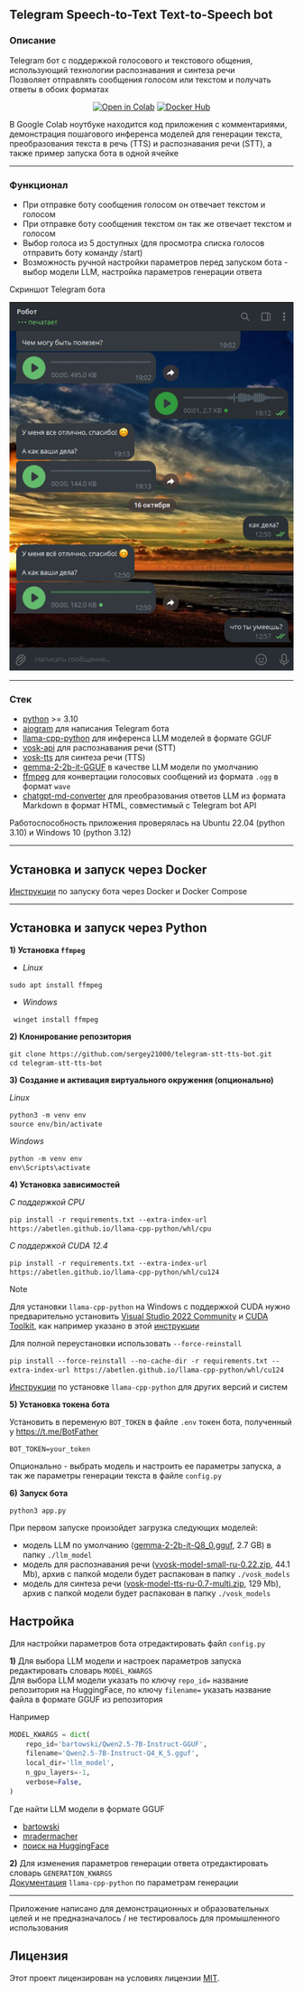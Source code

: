 
## Telegram Speech-to-Text Text-to-Speech bot


### Описание

Telegram бот с поддержкой голосового и текстового общения, использующий технологии распознавания и синтеза речи  
Позволяет отправлять сообщения голосом или текстом и получать ответы в обоих форматах  


<div align="center">
<a href="https://colab.research.google.com/github/sergey21000/telegram-stt-tts-bot/blob/main/Chatbot_Telegram_TTS_STT_llamacpp_Docker.ipynb"><img src="https://img.shields.io/static/v1?message=Open%20in%20Colab&logo=googlecolab&labelColor=5c5c5c&color=0f80c1&label=%20" alt="Open in Colab"></a>
<a href="https://hub.docker.com/r/sergey21000/telegram-stt-tts-bot"><img src="https://img.shields.io/badge/Docker-Hub-blue?logo=docker" alt="Docker Hub "></a>
</div>

В Google Colab ноутбуке находится код приложения с комментариями, демонстрация пошагового инференса моделей для генерации текста, преобразования текста в речь (TTS) и распознавания речи (STT), а также пример запуска бота в одной ячейке


---
### Функционал
- При отправке боту сообщения голосом он отвечает текстом и голосом
- При отправке боту сообщения текстом он так же отвечает текстом и голосом
- Выбор голоса из 5 доступных (для просмотра списка голосов отправить боту команду /start)
- Возможность ручной настройки параметров перед запуском бота - выбор модели LLM, настройка параметров генерации ответа

Скриншот Telegram бота
<div align="center">

![App interface](./screenshots/main_page.png)
</div>


---
### Стек
- [python](https://www.python.org/) >= 3.10
- [aiogram](https://github.com/aiogram/aiogram) для написания Telegram бота
- [llama-cpp-python](https://github.com/abetlen/llama-cpp-python) для инференса LLM моделей в формате GGUF
- [vosk-api](https://github.com/alphacep/vosk-api) для распознавания речи (STT)
- [vosk-tts](https://github.com/alphacep/vosk-tts) для синтеза речи (TTS)
- [gemma-2-2b-it-GGUF](https://huggingface.co/bartowski/gemma-2-2b-it-GGUF) в качестве LLM модели по умолчанию
- [ffmpeg](https://ffmpeg.org/) для конвертации голосовых сообщений из формата `.ogg` в формат `wave`
- [chatgpt-md-converter](https://github.com/Latand/formatter-chatgpt-telegram) для преобразования ответов LLM из формата Markdown в формат HTML, совместимый с Telegram bot API

Работоспособность приложения проверялась на Ubuntu 22.04 (python 3.10) и Windows 10 (python 3.12)  

---
## **Установка и запуск через Docker**
[Инструкции](https://github.com/sergey21000/telegram-stt-tts-bot/tree/main/docker) по запуску бота через Docker и Docker Compose


---
## **Установка и запуск через Python**

**1) Установка `ffmpeg`**

 - *Linux*
```
sudo apt install ffmpeg
```
 - *Windows*
```
 winget install ffmpeg
```

**2) Клонирование репозитория**  

```
git clone https://github.com/sergey21000/telegram-stt-tts-bot.git
cd telegram-stt-tts-bot
```

**3) Создание и активация виртуального окружения (опционально)**

*Linux*
```
python3 -m venv env
source env/bin/activate
```

*Windows*
```
python -m venv env
env\Scripts\activate
```

**4) Установка зависимостей**  

*С поддержкой CPU*
```
pip install -r requirements.txt --extra-index-url https://abetlen.github.io/llama-cpp-python/whl/cpu
```

*С поддержкой CUDA 12.4*
```
pip install -r requirements.txt --extra-index-url https://abetlen.github.io/llama-cpp-python/whl/cu124
```

> [!NOTE]  
> Для установки `llama-cpp-python` на Windows с поддержкой CUDA нужно предварительно установить [Visual Studio 2022 Community](https://visualstudio.microsoft.com/ru/downloads/) и [CUDA Toolkit](https://developer.nvidia.com/cuda-toolkit-archive), как например указано в этой [инструкции](https://github.com/abetlen/llama-cpp-python/discussions/871#discussion-5812096)  

Для полной переустановки использовать `--force-reinstall`
```
pip install --force-reinstall --no-cache-dir -r requirements.txt --extra-index-url https://abetlen.github.io/llama-cpp-python/whl/cu124
```

[Инструкции](https://github.com/abetlen/llama-cpp-python?tab=readme-ov-file#installation-configuration) по установке `llama-cpp-python` для других версий и систем

**5) Установка токена бота**

Установить в переменую `BOT_TOKEN` в файле `.env` токен бота, полученный у https://t.me/BotFather
```
BOT_TOKEN=your_token
```
Опционально - выбрать модель и настроить ее параметры запуска, а так же параметры генерации текста в файле `config.py`  


**6) Запуск бота**  

```
python3 app.py
```

При первом запуске произойдет загрузка следующих моделей:
- модель LLM по умолчанию ([gemma-2-2b-it-Q8_0.gguf](https://huggingface.co/bartowski/gemma-2-2b-it-GGUF/resolve/main/gemma-2-2b-it-Q8_0.gguf), 2.7 GB) в папку `./llm_model`
- модель для распознавания речи ([vvosk-model-small-ru-0.22.zip](https://alphacephei.com/vosk/models/vosk-model-small-ru-0.22.zip), 44.1 Mb), архив с папкой модели будет распакован в папку `./vosk_models`
- модель для синтеза речи ([vosk-model-tts-ru-0.7-multi.zip](https://alphacephei.com/vosk/models/vosk-model-tts-ru-0.7-multi.zip), 129 Mb), архив с папкой модели будет распакован в папку `./vosk_models`


## Настройка
Для настройки параметров бота отредактировать файл `config.py`

**1)** Для выбора LLM модели и настроек параметров запуска редактировать словарь `MODEL_KWARGS`  
Для выбора LLM модели указать по ключу `repo_id=` название репозитория на HuggingFace, по ключу `filename=` указать название файла в формате GGUF из репозитория

Например
```python
MODEL_KWARGS = dict(
    repo_id='bartowski/Qwen2.5-7B-Instruct-GGUF',
    filename='Qwen2.5-7B-Instruct-Q4_K_S.gguf',
    local_dir='llm_model',
    n_gpu_layers=-1,
    verbose=False,
)
``` 

Где найти LLM модели в формате GGUF
- [bartowski](https://huggingface.co/bartowski?search_models=GGUF) 
- [mradermacher](https://huggingface.co/mradermacher?search_models=GGUF) 
- [поиск на HuggingFace](https://huggingface.co/models?pipeline_tag=text-generation&library=gguf&sort=trending)

**2)** Для изменения параметров генерации ответа отредактировать словарь `GENERATION_KWARGS`  
[Документация](https://llama-cpp-python.readthedocs.io/en/latest/api-reference/#llama_cpp.Llama.create_chat_completion) `llama-cpp-python` по параметрам генерации



---
Приложение написано для демонстрационных и образовательных целей и не предназначалось / не тестировалось для промышленного использования


## Лицензия

Этот проект лицензирован на условиях лицензии [MIT](./LICENSE).

